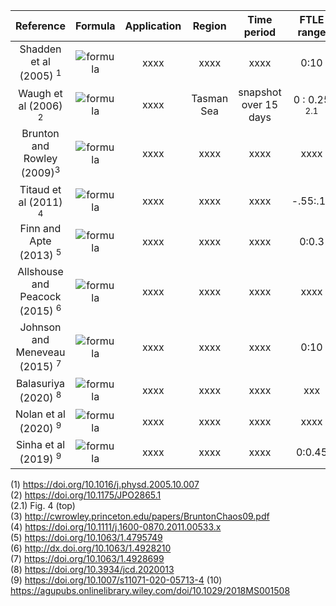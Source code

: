 | Reference | Formula | Application | Region | Time period | FTLE range |
| :-: | :-: | :-: | :-: | :-: | :-: |
| Shadden et al (2005) <sup>1</sup> | ![formula](https://latex.codecogs.com/svg.image?%5Cfrac%7B1%7D%7B%5Cleft%7C%20T%20%5Cright%7C%7D%20ln%20%5Cleft%5C%7C%20%5Cfrac%7Bd%20%5Cphi%20_%7Bt_%7B0%7D%7D%5E%7Bt&plus;T%7D%20%5Cleft%20(%20%5Ctextbf%7Bx%7D%20%5Cright%20)%7D%7Bd%5Ctextbf%7Bx%7D%7D%5Cright%5C%7C) | xxxx | xxxx | xxxx | 0:10 |
| Waugh et al (2006) <sup>2</sup> | ![formula](https://latex.codecogs.com/svg.image?%5Cfrac%7B1%7D%7B%5Ctau%20%7D%20log%20%5Cleft%20%5B%20%5Cfrac%7B%5Cleft%7C%20%5Cdelta%20%5Ctextbf%7Bx%7D%5Cleft%20(%20%5Ctau%20%20%5Cright%20)%5Cright%7C%7D%7B%5Cleft%7C%20%5Cdelta%20%5Ctextbf%7Bx%7D%5Cleft%20(%200%20%5Cright%20)%5Cright%7C%7D%20%5Cright%20%5D) | xxxx | Tasman Sea | snapshot over 15 days | 0 : 0.25 <sup>2.1</sup> |
| Brunton and Rowley (2009)<sup>3</sup> | ![formula](https://latex.codecogs.com/svg.image?%5Cfrac%7B1%7D%7B%5Cleft%7CT%20%5Cright%7C%7Dlog%5Csqrt%7B%5Clambda%20_%7Bmax%7D%5Cleft%20(%20%5CDelta%20%5Cleft%20(%20x%20%5Cright%20)%20%5Cright%20)%7D%20) | xxxx | xxxx | xxxx | xxxx |
| Titaud et al (2011) <sup>4</sup> | ![formula](https://latex.codecogs.com/svg.image?%5Cfrac%7B1%7D%7B%7CT%7C%7D%20ln%5Csqrt%7B%5Clambda_%7Bmax%7D%5Cleft%20(%20%5CDelta%20%20%5Cright%20)%20%7D) | xxxx | xxxx | xxxx | -.55:.15 |
| Finn and Apte (2013) <sup>5</sup> | ![formula](https://latex.codecogs.com/svg.image?%5Cfrac%7B1%7D%7B%5Cleft%7C%20t_%7B1%7D-t_%7B0%7D%20%5Cright%7C%7D%20log%20%5Csqrt%7B%5Clambda%20_%7Bmax%7D%5Cleft%20(%20C_%7Bt_0%7D%5E%7Bt_1%7D%5Cleft%20(%20%5Ctextbf%7Bx%7D_%7B0%7D,t_%7B0%7D%20%5Cright%20)%20%5Cright%20)%7D) | xxxx | xxxx | xxxx | 0:0.3 |
| Allshouse and Peacock (2015) <sup>6</sup> | ![formula](https://latex.codecogs.com/svg.image?\frac{1}{2(t-t_{0})}&space;log&space;(\lambda_{2})) | xxxx | xxxx | xxxx | xxxx |
| Johnson and Meneveau (2015) <sup>7</sup> | ![formula](https://latex.codecogs.com/svg.image?%5Cfrac%7B1%7D%7Bt-t_%7B0%7D%7D%20ln%5Cleft%20(%20%5Csigma%20_%7Bi%7D%5Cleft%20(%20%5Cmathbf%7BX%7D,t%20%5Cright%20)%20%5Cright%20)) | xxxx | xxxx | xxxx | 0:10 |
| Balasuriya (2020) <sup>8</sup> | ![formula](https://latex.codecogs.com/svg.image?%5Cfrac%7B1%7D%7B%5Cleft%7C%20T%20%5Cright%7C%7Dln%20%5Cleft%20%5Bsup_%7B%20%5Ctextbf%7By%7D%20%5Cneq%200%7D%20%5Cfrac%7B%5Cleft%7C%20%5Cnabla%5Ctextbf%7BF%7D%5Cleft%20(%20%5Ctextbf%7Bx%7D_%7B0%7D%20%5Cright%20)%20%5Ctextbf%7By%7D%5Cright%7C%7D%7B%5Cleft%7C%20%5Ctextbf%7By%7D%5Cright%7C%7D%20%5Cright%20%5D) | xxxx | xxxx | xxxx | xxx |
| Nolan et al (2020) <sup>9</sup> | ![formula](https://latex.codecogs.com/svg.image?%5Cfrac%7B1%7D%7B2%5Cleft%7C%20T%20%5Cright%7C%7D%20log%20%5Clambda%20_%7Bn%7D) | xxxx | xxxx | xxxx | xxxx |
| Sinha et al (2019) <sup>9</sup> | ![formula](https://latex.codecogs.com/svg.image?%5Cfrac%7B1%7D%7Bt-t_%7B0%7D%7D%20log%20(%20%5Clambda%20_%7B2%7D)) | xxxx | xxxx | xxxx | 0:0.45 |

(1) https://doi.org/10.1016/j.physd.2005.10.007
<br>
(2) https://doi.org/10.1175/JPO2865.1
<br>
(2.1) Fig. 4 (top)
<br>
(3) http://cwrowley.princeton.edu/papers/BruntonChaos09.pdf
<br>
(4) https://doi.org/10.1111/j.1600-0870.2011.00533.x
<br>
(5) https://doi.org/10.1063/1.4795749
<br>
(6) http://dx.doi.org/10.1063/1.4928210
<br>
(7) https://doi.org/10.1063/1.4928699
<br>
(8) https://doi.org/10.3934/jcd.2020013
<br>
(9) https://doi.org/10.1007/s11071-020-05713-4
(10) https://agupubs.onlinelibrary.wiley.com/doi/10.1029/2018MS001508
